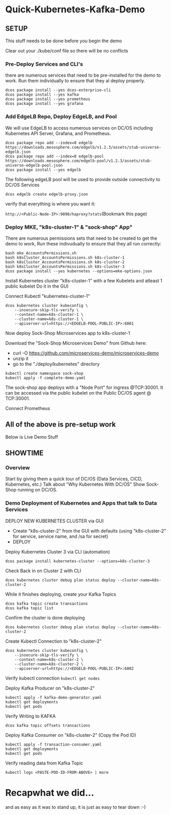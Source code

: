 # Quick-Kubernetes-Kafka-Demo

## SETUP
This stuff needs to be done before you begin the demo

Clear out your ./kube/conf file so there will be no conflicts

### Pre-Deploy Services and CLI's
there are numerous services that need to be pre-installed for the demo to work.  Run them individually to ensure that they al deploy properly.
```
dcos package install --yes dcos-enterprise-cli
dcos package install --yes kafka
dcos package install --yes prometheus
dcos package install --yes grafana
```

### Add EdgeLB Repo, Deploy EdgeLB, and Pool
We will use EdgeLB to access numerous services on DC/OS including Kubernetes API Server, Grafana, and Prometheus.
```
dcos package repo add --index=0 edgelb https://downloads.mesosphere.com/edgelb/v1.2.3/assets/stub-universe-edgelb.json
dcos package repo add --index=0 edgelb-pool https://downloads.mesosphere.com/edgelb-pool/v1.2.3/assets/stub-universe-edgelb-pool.json
dcos package install --yes edgelb
```

The following edgeLB pool will be used to provide outside connectivity to DC/OS Services     

`dcos edgelb create edgelb-proxy.json`

verify that everything is where you want it:
 
`http://<Public-Node-IP>:9090/haproxy?stats`(Bookmark this page)


### Deploy MKE, "k8s-cluster-1" & "sock-shop" App"

There are numerous permissions sets that need to be created to get the demo to work,  Run these indivudually to ensure that they all run correctly:

```
bash mke_AccountsPermissions.sh
bash k8sCluster_AccountsPermissions.sh k8s-cluster-1  
bash k8sCluster_AccountsPermissions.sh k8s-cluster-2   
bash k8sCluster_AccountsPermissions.sh k8s-cluster-3  
dcos package install --yes kubernetes --options=mke-options.json
```

Install Kubernetes cluster "k8s-cluster-1" with a few Kubelets and atleast 1 public kubelet
    Do it in the GUI

Connect Kubectl "kubernetes-cluster-1"
```
dcos kubernetes cluster kubeconfig \
    --insecure-skip-tls-verify \
    --context-name=k8s-cluster-1 \
    --cluster-name=k8s-cluster-1 \
    --apiserver-url=https://<EDGELB-POOL-PUBLIC-IP>:6001
```
Now deploy Sock-Shop Microservices app to k8s-cluster-1 

Download the "Sock-Shop Microservices Demo" from Github here:
* curl -O https://github.com/microservices-demo/microservices-demo
* unzip it
* go to the "./deploy/kubernetes" directory

```
kubectl create namespace sock-shop
kubectl apply -f complete-demo.yaml
```

The sock-shop app deploys with a "Node Port" for ingress @TCP:30001.  It can be accessed via the public kubelet on the Public DC/OS agent @ TCP:30001.
  
Connect Prometheus 


All of the above is pre-setup work
-------------------------------------------------
Below is Live Demo Stuff


## SHOWTIME

### Overview
Start by giving them a quick tour of DC/OS (Data Services, CICD, Kubernetes, etc.)
Talk about "Why Kubernetes With DC/OS"
Show Sock-Shop running on DC/OS.

### Demo Deployment of Kubernetes and Apps that talk to Data Services
DEPLOY NEW KUBERNETES CLUSTER via GUI
* Create "k8s-cluster-2" from the GUI with defaults (using "k8s-cluster-2" for service, service name, and /sa for secret)
* DEPLOY

Deploy Kubernetes Cluster 3 via CLI (automation)

`dcos package install kubernetes-cluster --options=k8s-cluster-3`

Check Back in on Cluster 2 with CLI

`dcos kubernetes cluster debug plan status deploy --cluster-name=k8s-cluster-2`

While it finishes deploying, create your Kafka Topics
```
dcos kafka topic create transactions
dcos kafka topic list
```

Confirm the cluster is done deploying

`dcos kubernetes cluster debug plan status deploy --cluster-name=k8s-cluster-2`

Create Kubectl Connection to "k8s-cluster-2"
```
dcos kubernetes cluster kubeconfig \
    --insecure-skip-tls-verify \
    --context-name=k8s-cluster-2 \
    --cluster-name=k8s-cluster-2 \
    --apiserver-url=https://<EDGELB-POOL-PUBLIC-IP>:6002
```

Verify kubectl connection 
`kubectl get nodes`

Deploy Kafka Producer on "k8s-cluster-2"
```
kubectl apply -f kafka-demo-generator.yaml
kubectl get deployments
kubectl get pods
```
Verify Writing to KAFKA

`dcos kafka topic offsets transactions`

Deploy Kafka Consumer on "k8s-cluster-2" (Copy the Pod ID)
```
kubectl apply -f transaction-consumer.yaml
kubectl get deployments
kubectl get pods
```
Verify reading data from Kafka Topic

`kubectl logs <PASTE-POD-ID-FROM-ABOVE> | more`


# Recapwhat we did...
and as easy as it was to stand up, it is just as easy to tear down :-)
